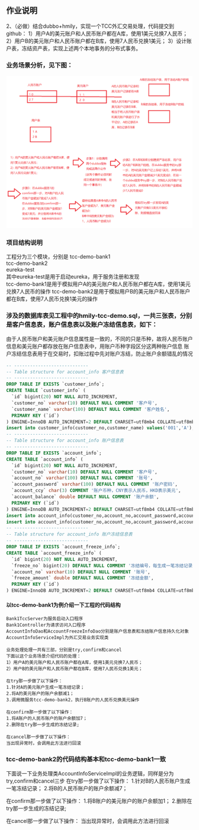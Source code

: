 ## 作业说明
2、（必做）结合dubbo+hmily，实现一个TCC外汇交易处理，代码提交到github：
1）用户A的美元账户和人民币账户都在A库，使用1美元兑换7人民币；
2）用户B的美元账户和人民币账户都在B库，使用7人民币兑换1美元；
3）设计账户表，冻结资产表，实现上述两个本地事务的分布式事务。

### 业务场景分析，见下图：
![image](https://github.com/wenhui5628/JAVA-000/blob/main/Week_09/%E5%A4%96%E6%B1%87%E4%B9%B0%E5%8D%96%E4%BA%A4%E6%98%93%E6%A8%A1%E5%9E%8B%E5%88%86%E6%9E%90.png)

### 项目结构说明
工程分为三个模块，分别是
tcc-demo-bank1  
tcc-demo-bank2  
eureka-test  
其中eureka-test是用于启动eureka，用于服务注册和发现  
tcc-demo-bank1是用于模拟用户A的美元账户和人民币账户都在A库，使用1美元兑换7人民币的操作
tcc-demo-bank2是用于模拟用户B的美元账户和人民币账户都在B库，使用7人民币兑换1美元的操作

### 涉及的数据库表见工程中的hmily-tcc-demo.sql，一共三张表，分别是客户信息表，账户信息表以及账户冻结信息表，如下：
由于人民币账户和美元账户信息属性是一致的，不同的只是币种，故将人民币账户信息和美元账户都存放在账户信息表中，用账户币种字段区分这两种账户信息
账户冻结信息表用于在交易时，扣账过程中先对账户冻结，防止账户余额错乱的情况
````sql
-- ----------------------------
-- Table structure for account_info 客户信息表
-- ----------------------------
DROP TABLE IF EXISTS `customer_info`;
CREATE TABLE `customer_info` (
  `id` bigint(20) NOT NULL AUTO_INCREMENT,
  `customer_no` varchar(10) DEFAULT NULL COMMENT '客户号',
  `customer_name` varchar(100) DEFAULT NULL COMMENT '客户姓名',
  PRIMARY KEY (`id`)
) ENGINE=InnoDB AUTO_INCREMENT=2 DEFAULT CHARSET=utf8mb4 COLLATE=utf8mb4_bin;
insert into customer_info(customer_no,customer_name) values('001','A');
-- ----------------------------
-- Table structure for account_info 账户信息表
-- ----------------------------
DROP TABLE IF EXISTS `account_info`;
CREATE TABLE `account_info` (
  `id` bigint(20) NOT NULL AUTO_INCREMENT,
  `customer_no` varchar(10) DEFAULT NULL COMMENT '客户号',
  `account_no` varchar(100) DEFAULT NULL COMMENT '账号',
  `account_password` varchar(100) DEFAULT NULL COMMENT '账户密码',
  `account_ccy` char(3) COMMENT '账户币种，CNY表示人民币，HKD表示美元',
  `account_balance` double DEFAULT NULL COMMENT '账户余额',
  PRIMARY KEY (`id`)
) ENGINE=InnoDB AUTO_INCREMENT=2 DEFAULT CHARSET=utf8mb4 COLLATE=utf8mb4_bin;
insert into account_info(customer_no,account_no,account_password,account_ccy,account_balance) values('001','1001','111111','CNY',0);
insert into account_info(customer_no,account_no,account_password,account_ccy,account_balance) values('001','1002','111111','USD',1);
-- ----------------------------
-- Table structure for account_info 账户冻结信息表
-- ----------------------------
DROP TABLE IF EXISTS `account_freeze_info`;
CREATE TABLE `account_freeze_info` (
  `id` bigint(20) NOT NULL AUTO_INCREMENT,
  `freeze_no` bigint(20) DEFAULT NULL COMMENT '冻结编号，每生成一笔冻结记录时生成此编号',
  `account_no` varchar(10) DEFAULT NULL COMMENT '账号',
  `freeze_amount` double DEFAULT NULL COMMENT '冻结金额',
  PRIMARY KEY (`id`)
) ENGINE=InnoDB AUTO_INCREMENT=2 DEFAULT CHARSET=utf8mb4 COLLATE=utf8mb4_bin;
````
#### 以tcc-demo-bank1为例介绍一下工程的代码结构
```properties 1
Bank1TccServer为服务启动入口程序
Bank1Controller为请求访问入口程序
AccountInfoDao和AccountFreezeInfoDao分别是账户信息表和冻结账户信息持久化对象
AccountInfoServiceImpl为外汇交易业务实现类

业务处理处理一共有三部，分别是try,confirm和cancel
下面以这个业务场景介绍代码的处理：
1）用户A的美元账户和人民币账户都在A库，使用1美元兑换7人民币；
2）用户B的美元账户和人民币账户都在B库，使用7人民币兑换1美元；

在try那一步做了以下操作：
1.针对A的美元账户生成一笔冻结记录；
2.将A的美元账户的账户余额减1；
3.调用微服务tcc-demo-bank2，执行B账户的人民币兑换美元操作

在confirm那一步做了以下操作：
1.将A账户的人民币账户的账户余额加7；
2.删除在try那一步生成的冻结记录;

在cancel那一步做了以下操作：
当出现异常时，会调用此方法进行回滚
```
### tcc-demo-bank2的代码结构基本和tcc-demo-bank1一致
下面说一下业务处理类AccountInfoServiceImpl的业务逻辑，同样是分为try,confirm和cancel三步
在try那一步做了以下操作：
1.针对B的人民币账户生成一笔冻结记录；
2.将B的人民币账户的账户余额减7；

在confirm那一步做了以下操作：
1.将B账户的美元账户的账户余额加1；
2.删除在try那一步生成的冻结记录;

在cancel那一步做了以下操作：
当出现异常时，会调用此方法进行回滚
